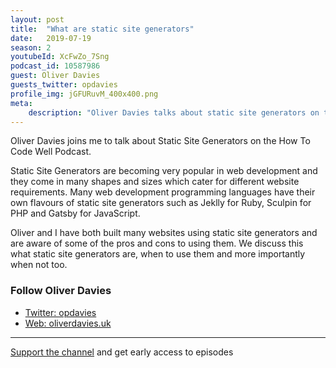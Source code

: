 ```yaml
---
layout: post
title:  "What are static site generators"
date:   2019-07-19
season: 2
youtubeId: XcFwZo_7Sng
podcast_id: 10587986
guest: Oliver Davies
guests_twitter: opdavies
profile_img: jGFURuvM_400x400.png
meta:
    description: "Oliver Davies talks about static site generators on the How To Code Well podcast"
---
```


Oliver Davies joins me to talk about Static Site Generators on the How To Code Well Podcast.

Static Site Generators are becoming very popular in web development and they come in many shapes and sizes which cater for different website requirements.  Many web development programming languages have their own flavours of static site generators such as Jeklly for Ruby, Sculpin for PHP and Gatsby for JavaScript. 

Oliver and I have both built many websites using static site generators and are aware of some of the pros and cons to using them.  We discuss this what static site generators are, when to use them and more importantly when not too.

### Follow Oliver Davies
- [Twitter: opdavies](https://twitter.com/opdavies)
- [Web: oliverdavies.uk](https://www.oliverdavies.uk/)


-------------------------------

[Support the channel](https://www.patreon.com/howToCodeWell) and get early access to episodes
